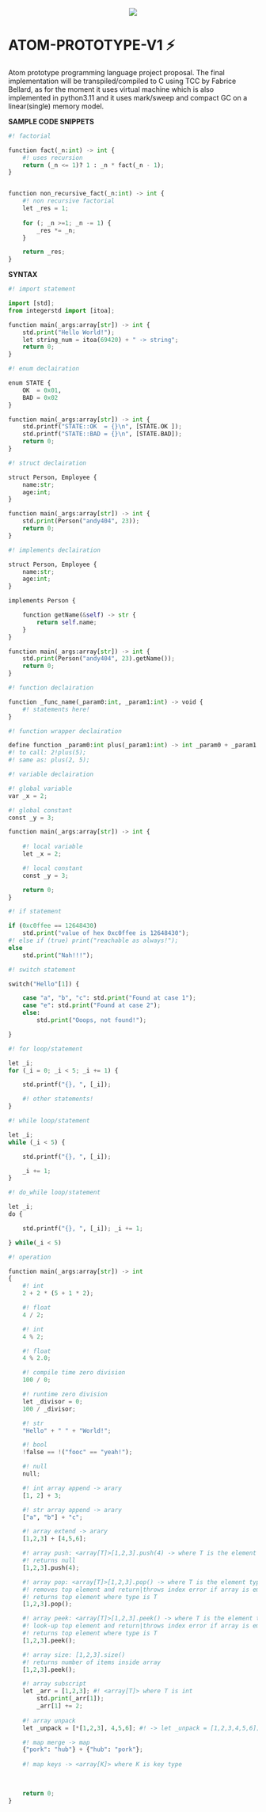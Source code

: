 
<p align="center">
    <img src="https://icons.iconarchive.com/icons/papirus-team/papirus-apps/128/atom-beta-icon.png"/>
    <!-- copyright papirus icon -->
</p>

# ATOM-PROTOTYPE-V1 ⚡
<p>
    Atom prototype programming language project proposal.
    The final implementation will be transpiled/compiled to C using TCC by Fabrice Bellard, as for the moment it uses virtual machine which is also implemented in python3.11 and it uses mark/sweep and compact GC on a linear(single) memory model.
</p>

**SAMPLE CODE SNIPPETS**
```python
#! factorial

function fact(_n:int) -> int {
    #! uses recursion
    return (_n <= 1)? 1 : _n * fact(_n - 1);
}


function non_recursive_fact(_n:int) -> int {
    #! non recursive factorial
    let _res = 1;
    
    for (; _n >=1; _n -= 1) {
        _res *= _n;
    }

    return _res;
}
```

**SYNTAX**
```python
#! import statement

import [std];
from integerstd import [itoa];

function main(_args:array[str]) -> int {
    std.print("Hello World!");
    let string_num = itoa(69420) + " -> string";
    return 0;
}
```

```python
#! enum declairation

enum STATE {
    OK  = 0x01,
    BAD = 0x02
}

function main(_args:array[str]) -> int {
    std.printf("STATE::OK  = {}\n", [STATE.OK ]);
    std.printf("STATE::BAD = {}\n", [STATE.BAD]);
    return 0;
}
```

```python
#! struct declairation

struct Person, Employee {
    name:str;
    age:int;
}

function main(_args:array[str]) -> int {
    std.print(Person("andy404", 23));
    return 0;
}
```

```python
#! implements declairation

struct Person, Employee {
    name:str;
    age:int;
}

implements Person {

    function getName(&self) -> str {
        return self.name;
    }
}

function main(_args:array[str]) -> int {
    std.print(Person("andy404", 23).getName());
    return 0;
}
```

```python
#! function declairation

function _func_name(_param0:int, _param1:int) -> void {
    #! statements here!
}
```

```python
#! function wrapper declairation

define function _param0:int plus(_param1:int) -> int _param0 + _param1 ;
#! to call: 2!plus(5);
#! same as: plus(2, 5);
```

```python
#! variable declairation

#! global variable
var _x = 2;

#! global constant
const _y = 3;

function main(_args:array[str]) -> int {
    
    #! local variable
    let _x = 2;

    #! local constant
    const _y = 3;

    return 0;
}
```

```python
#! if statement

if (0xc0ffee == 12648430)
    std.print("value of hex 0xc0ffee is 12648430");
#! else if (true) print("reachable as always!");
else 
    std.print("Nah!!!");
```

```python
#! switch statement

switch("Hello"[1]) {

    case "a", "b", "c": std.print("Found at case 1");
    case "e": std.print("Found at case 2");
    else:
        std.print("Ooops, not found!");

}
```

```python
#! for loop/statement

let _i;
for (_i = 0; _i < 5; _i += 1) {

    std.printf("{}, ", [_i]);

    #! other statements!
}
```

```python
#! while loop/statement

let _i;
while (_i < 5) {

    std.printf("{}, ", [_i]);

    _i += 1;
}
```

```python
#! do_while loop/statement

let _i;
do {

    std.printf("{}, ", [_i]); _i += 1;

} while(_i < 5)
```

```python
#! operation

function main(_args:array[str]) -> int
{
    #! int
    2 + 2 * (5 + 1 * 2);

    #! float
    4 / 2;

    #! int
    4 % 2;

    #! float
    4 % 2.0;

    #! compile time zero division
    100 / 0;

    #! runtime zero division
    let _divisor = 0;
    100 / _divisor;

    #! str
    "Hello" + " " + "World!";

    #! bool
    !false == !("fooc" == "yeah!");

    #! null
    null;

    #! int array append -> arary
    [1, 2] + 3;

    #! str array append -> arary
    ["a", "b"] + "c";

    #! array extend -> arary
    [1,2,3] + [4,5,6];

    #! array push: <array[T]>[1,2,3].push(4) -> where T is the element type
    #! returns null
    [1,2,3].push(4);

    #! array pop: <array[T]>[1,2,3].pop() -> where T is the element type
    #! removes top element and return|throws index error if array is empty
    #! returns top element where type is T
    [1,2,3].pop();

    #! array peek: <array[T]>[1,2,3].peek() -> where T is the element type
    #! look-up top element and return|throws index error if array is empty
    #! returns top element where type is T
    [1,2,3].peek();

    #! array size: [1,2,3].size()
    #! returns number of items inside array
    [1,2,3].peek();

    #! array subscript
    let _arr = [1,2,3]; #! <array[T]> where T is int
        std.print(_arr[1]);
        _arr[1] += 2;
    
    #! array unpack
    let _unpack = [*[1,2,3], 4,5,6]; #! -> let _unpack = [1,2,3,4,5,6];

    #! map merge -> map
    {"pork": "hub"} + {"hub": "pork"};
    
    #! map keys -> <array[K]> where K is key type
    
    

    return 0;
}
```